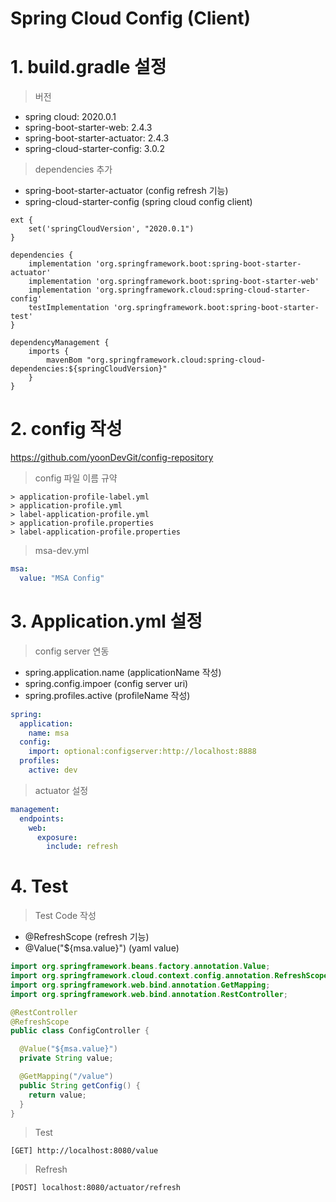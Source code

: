 Spring Cloud Config (Client)
==========

# 1. build.gradle 설정
> 버전
- spring cloud: 2020.0.1  
- spring-boot-starter-web: 2.4.3
- spring-boot-starter-actuator: 2.4.3  
- spring-cloud-starter-config: 3.0.2

> dependencies 추가
- spring-boot-starter-actuator (config refresh 기능)
- spring-cloud-starter-config (spring cloud config client)

```text
ext {
	set('springCloudVersion', "2020.0.1")
}

dependencies {
	implementation 'org.springframework.boot:spring-boot-starter-actuator'
	implementation 'org.springframework.boot:spring-boot-starter-web'
	implementation 'org.springframework.cloud:spring-cloud-starter-config'
	testImplementation 'org.springframework.boot:spring-boot-starter-test'
}

dependencyManagement {
	imports {
		mavenBom "org.springframework.cloud:spring-cloud-dependencies:${springCloudVersion}"
	}
}
```

# 2. config 작성
https://github.com/yoonDevGit/config-repository

> config 파일 이름 규약
```text
> application-profile-label.yml
> application-profile.yml
> label-application-profile.yml
> application-profile.properties
> label-application-profile.properties
```

> msa-dev.yml
```yaml
msa:
  value: "MSA Config"
```

# 3. Application.yml 설정

> config server 연동

- spring.application.name (applicationName 작성)
- spring.config.impoer (config server uri)
- spring.profiles.active (profileName 작성)

```yaml
spring:
  application:
    name: msa
  config:
    import: optional:configserver:http://localhost:8888
  profiles:
    active: dev
```

> actuator 설정

```yaml
management:
  endpoints:
    web:
      exposure:
        include: refresh
```

# 4. Test

> Test Code 작성
- @RefreshScope (refresh 기능)
- @Value("${msa.value}") (yaml value)

```java
import org.springframework.beans.factory.annotation.Value;
import org.springframework.cloud.context.config.annotation.RefreshScope;
import org.springframework.web.bind.annotation.GetMapping;
import org.springframework.web.bind.annotation.RestController;

@RestController
@RefreshScope
public class ConfigController {

  @Value("${msa.value}")
  private String value;

  @GetMapping("/value")
  public String getConfig() {
    return value;
  }
}
```

> Test
```text
[GET] http://localhost:8080/value
```

> Refresh
```text
[POST] localhost:8080/actuator/refresh
```